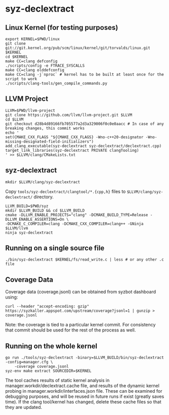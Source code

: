 # syz-declextract

## Linux Kernel (for testing purposes)
```
export KERNEL=$PWD/linux
git clone git://git.kernel.org/pub/scm/linux/kernel/git/torvalds/linux.git $KERNEL
cd $KERNEL
make CC=clang defconfig
./scripts/config -e FTRACE_SYSCALLS
make CC=clang olddefconfig
make CC=clang -j`nproc` # kernel has to be built at least once for the script to work
./scripts/clang-tools/gen_compile_commands.py
```

## LLVM Project
```
LLVM=$PWD/llvm-project
git clone https://github.com/llvm/llvm-project.git $LLVM
cd $LLVM
git checkout d28b4d89166fb705577a2d3a329006f0c0e0aacc # In case of any breaking changes, this commit works
echo '
set(CMAKE_CXX_FLAGS "${CMAKE_CXX_FLAGS} -Wno-c++20-designator -Wno-missing-designated-field-initializers")
add_clang_executable(syz-declextract syz-declextract/declextract.cpp)
target_link_libraries(syz-declextract PRIVATE clangTooling)
' >> $LLVM/clang/CMakeLists.txt
```

## syz-declextract
```
mkdir $LLVM/clang/syz-declextract
```
Copy `tools/syz-declextract/clangtool/*.{cpp,h}` files to `$LLVM/clang/syz-declextract/` directory.
```
LLVM_BUILD=$PWD/syz
mkdir $LLVM_BUILD && cd $LLVM_BUILD
cmake -DLLVM_ENABLE_PROJECTS="clang" -DCMAKE_BUILD_TYPE=Release -DLLVM_ENABLE_ASSERTIONS=On \
-DCMAKE_C_COMPILER=clang -DCMAKE_CXX_COMPILER=clang++ -GNinja $LLVM/llvm
ninja syz-declextract
```

## Running on a single source file
```
./bin/syz-declextract $KERNEL/fs/read_write.c | less # or any other .c file
```

## Coverage Data

Coverage data (coverage.jsonl) can be obtained from syzbot dashboard using:
```
curl --header "accept-encoding: gzip" https://syzkaller.appspot.com/upstream/coverage?jsonl=1 | gunzip > coverage.jsonl
```
Note: the coverage is tied to a particular kernel commit. For consistency that commit
should be used for the rest of the process as well.

## Running on the whole kernel
```
go run ./tools/syz-declextract -binary=$LLVM_BUILD/bin/syz-declextract -config=manager.cfg \
	-coverage coverage.jsonl
syz-env make extract SOURCEDIR=$KERNEL
```

The tool caches results of static kernel analysis in manager.workdir/declextract.cache file,
and results of the dynamic kernel probing in manager.workdir/interfaces.json file.
These can be examined for debugging purposes, and will be reused in future runs if exist
(greatly saves time). If the clang tool/kernel has changed, delete these cache files
so that they are updated.
